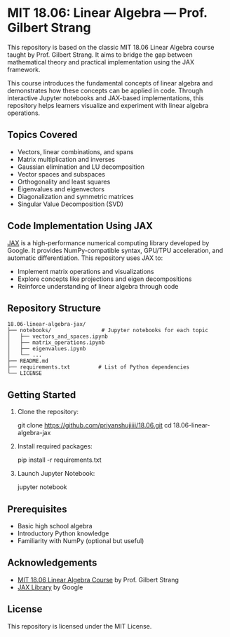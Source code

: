 # MIT 18.06: Linear Algebra — Prof. Gilbert Strang

This repository is based on the classic MIT 18.06 Linear Algebra course taught by Prof. Gilbert Strang. It aims to bridge the gap between mathematical theory and practical implementation using the JAX framework.

This course introduces the fundamental concepts of linear algebra and demonstrates how these concepts can be applied in code. Through interactive Jupyter notebooks and JAX-based implementations, this repository helps learners visualize and experiment with linear algebra operations.

## Topics Covered

- Vectors, linear combinations, and spans  
- Matrix multiplication and inverses  
- Gaussian elimination and LU decomposition  
- Vector spaces and subspaces  
- Orthogonality and least squares  
- Eigenvalues and eigenvectors  
- Diagonalization and symmetric matrices  
- Singular Value Decomposition (SVD)

## Code Implementation Using JAX

[JAX](https://github.com/google/jax) is a high-performance numerical computing library developed by Google. It provides NumPy-compatible syntax, GPU/TPU acceleration, and automatic differentiation. This repository uses JAX to:

- Implement matrix operations and visualizations
- Explore concepts like projections and eigen decompositions
- Reinforce understanding of linear algebra through code

## Repository Structure

```
18.06-linear-algebra-jax/
├── notebooks/                # Jupyter notebooks for each topic
│   ├── vectors_and_spaces.ipynb
│   ├── matrix_operations.ipynb
│   ├── eigenvalues.ipynb
│   └── ...
├── README.md
├── requirements.txt         # List of Python dependencies
└── LICENSE
```

## Getting Started

1. Clone the repository:

   git clone https://github.com/priyanshujiiii/18.06.git
   cd 18.06-linear-algebra-jax

2. Install required packages:

   pip install -r requirements.txt

3. Launch Jupyter Notebook:

   jupyter notebook

## Prerequisites

- Basic high school algebra
- Introductory Python knowledge
- Familiarity with NumPy (optional but useful)

## Acknowledgements

- [MIT 18.06 Linear Algebra Course](https://ocw.mit.edu/courses/18-06-linear-algebra-spring-2010/) by Prof. Gilbert Strang
- [JAX Library](https://github.com/google/jax) by Google

## License

This repository is licensed under the MIT License.
